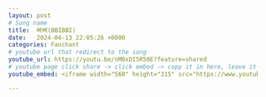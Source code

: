 ```yaml
---
layout: post
# Song name
title:  삐삐(BBIBBI)
date:   2024-04-13 22:05:26 +0800
categories: Fanchant
# youtube url that redirect to the song
youtube_url: https://youtu.be/nM0xDI5R50E?feature=shared
# youtube page click share -> click embed -> copy it in here, leave it blank if dont 
youtube_embed: <iframe width="560" height="315" src="https://www.youtube.com/embed/nM0xDI5R50E?si=HCrilodxqm_Zj0zP" title="YouTube video player" frameborder="0" allow="accelerometer; autoplay; clipboard-write; encrypted-media; gyroscope; picture-in-picture; web-share" referrerpolicy="strict-origin-when-cross-origin" allowfullscreen></iframe>

---
```

